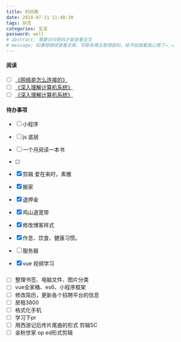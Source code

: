 ```yaml
---
title: 时间表
date: 2018-07-11 11:40:30
tags: 杂念
categories: 生活
password: well
# abstract: 需要访问密码才能查看全文
# message: 如果想继续查看文章，可联系博主取得密码，给不给就看我心情了→_→。
---
```

#### 阅读
- [ ] [《网络是怎么连接的》](https://book.douban.com/subject/26941639/)
- [ ] [《深入理解计算机系统》](https://book.douban.com/subject/1230413/)
- [ ] [《深入理解计算机系统》](https://book.douban.com/subject/1230413/)

#### 待办事项

- [ ] 小程序
- [ ] js 底层
- [ ] 一个月阅读一本书
- [ ] 

- [x] 剪辑 爱在来时，素雅
- [x] 搬家
- [x] 退押金
- [x] 鸡山退宽带
- [x] 修改博客样式
- [x] 作息、饮食、健康习惯。
- [ ] 服务器
- [x] vue 视频学习

### 
- [ ] 整理书签、电脑文件、图片分类
- [ ] vue全家桶、es6、小程序框架
- [ ] 修改简历，更新各个招聘平台的信息
- [ ] 房租3800
- [ ] 格式化手机
- [ ] 学习下pr
- [ ] 用西游记后传片尾曲的形式 剪辑SC
- [ ] 金粉世家 op ed形式剪辑
